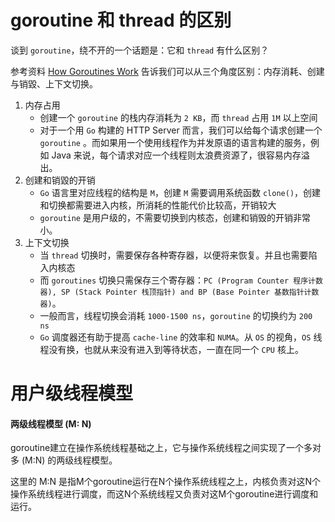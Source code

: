 # goroutine 和 thread 的区别
谈到 `goroutine`，绕不开的一个话题是：它和 `thread` 有什么区别？



参考资料 [How Goroutines Work](https://blog.nindalf.com/posts/how-goroutines-work/) 告诉我们可以从三个角度区别：内存消耗、创建与销毀、上下文切换。

1. 内存占用
    - 创建一个 `goroutine` 的栈内存消耗为 `2 KB`，而 `thread` 占用 `1M` 以上空间
    -  对于一个用 `Go` 构建的 HTTP Server 而言，我们可以给每个请求创建一个 `goroutine` 。而如果用一个使用线程作为并发原语的语言构建的服务，例如 Java 来说，每个请求对应一个线程则太浪费资源了，很容易内存溢出。
2. 创建和销毀的开销
    - `Go` 语言里对应线程的结构是 `M`，创建 `M` 需要调用系统函数 `clone()`，创建和切换都需要进入内核，所消耗的性能代价比较高，开销较大
    - `goroutine` 是用户级的，不需要切换到内核态，创建和销毁的开销非常小。
3. 上下文切换
    - 当 `thread` 切换时，需要保存各种寄存器，以便将来恢复。并且也需要陷入内核态
    - 而 `goroutines` 切换只需保存三个寄存器：`PC (Program Counter 程序计数器), SP (Stack Pointer 栈顶指针) and BP (Base Pointer 基数指针计数器)`。
    - 一般而言，线程切换会消耗 `1000-1500 ns`，`goroutine` 的切换约为 `200 ns`
    - `Go` 调度器还有助于提高 `cache-line` 的效率和 `NUMA`。从 `OS` 的视角，`OS` 线程没有换，也就从来没有进入到等待状态，一直在同一个 `CPU` 核上。





# 用户级线程模型

#### 两级线程模型 (M: N)

goroutine建立在操作系统线程基础之上，它与操作系统线程之间实现了一个多对多 (M:N) 的两级线程模型。

这里的 M:N 是指M个goroutine运行在N个操作系统线程之上，内核负责对这N个操作系统线程进行调度，而这N个系统线程又负责对这M个goroutine进行调度和运行。

